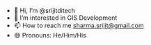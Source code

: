 - 👋 Hi, I’m @srijitditech
- 👀 I’m interested in GIS Development
- 📫 How to reach me sharma.srijit@gmail.com  
- 😄 Pronouns: He/Him/His  

<!---
srijitditech/srijitditech is a ✨ special ✨ repository because its `README.md` (this file) appears on your GitHub profile.
You can click the Preview link to take a look at your changes.
--->
